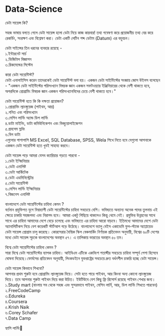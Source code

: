 # Data-Science

ডেটা সায়েন্স কি? <br>

সহজ ভাষায় বলতে গেলে ডেটা সায়েন্স হলো ডেটা নিয়ে কাজ কারবার! তথ্য গবেষণা করে প্রয়োজনীয় তথ্য বের করে রেকর্ডিং, সংরক্ষণ এবং বিশ্লেষণ করা। ডেটা একটি লেটিন শব্দ ডেটাম (Datum) এর বহুবচন।

ডেটা সাইন্সের তিন ধরনের ব্যবহার রয়েছে - <br>
১.ইন্টারনেট সার্চ <br>
২.ডিজিটাল বিজ্ঞাপন <br>
৩.রিকমেন্ডের সিস্টেম <br>

কারা ডেটা সায়েন্টিস্ট? <br>
ডেটা এনালাইসিস করেন তাদেরকেই ডেটা সায়েন্টিস্ট বলা হয়। একজন ডেটা সাইন্টিস্টের সংজ্ঞায় জোস উইলস বলেছেন - "একজন ডেটা সাইন্টিস্টের পরিসংখ্যান বিষয়ক জ্ঞান একজন সফটওয়্যার ইঞ্জিনিয়ারের থেকে বেশী থাকতে হবে, অপরদিকে প্রোগ্রামিং বিষয়ক জ্ঞান একজন পরিসংখ্যানবিদের চেয়ে বেশী থাকতে হবে।" <br>

ডেটা সায়েন্টিস্ট হতে কি কি দক্ষতা প্রয়োজন? <br>
১.প্রোগ্রামিং ল্যাংঙ্গুয়েজ (পাইথন, আর)  <br>
২.গনিত এবং পরিসংখ্যান <br>
৩.মেশিন লার্নিং অ্যান্ড ডিপ লার্নিং  <br>
৪.ডাটা মাইনিং, ডাটা কমিউনিকেশন এবং ভিজ্যুয়ালাইজেশন<br>
৫.প্রবলেম স্লবিং <br>
৬.বিগ ডাটা <br>
এগুলোর পাশাপাশি MS Excel, SQL Database, SPSS, Wela শিখে নিতে হবে যেগুলো আপনাকে একজন ডেটা সায়েন্টিস্ট হতে খুবই সাহায্য করবে।<br>

ডেটা সায়েন্স পড়ে আমরা যেসব ক্যারিয়ার গড়তে পারবো - <br>
১.ডেটা ইন্জিনিয়ার <br>
২.ডেটা এনালিষ্ট <br>
৩.ডেটা আর্কিটেক <br>
৪.ডেটা এডমিনিস্ট্রেটর <br>
৫.ডেটা সায়েন্টিস্ট <br>
৬.মেশিন লার্নিং ইন্জিনিয়ার <br>
৭.বিজনেস এনালিষ্ট<br>

বাংলাদেশে ডেটা সায়েন্টিস্টের চাহিদা কেমন ? <br>
বর্তমান প্রযুক্তিগত যুগে বিশ্বব্যাপী ডেটা সায়েন্টিস্টের চাহিদা সবচেয়ে বেশি। ভবিষ্যতে অন্যান্য অনেক পদের তুলনায় এই ক্ষেত্রে চাকরি সহজলভ্য এবং নিরাপদ হবে। আমরা একটু পিছিয়ে থাকলেও কিন্তু থেমে নেই। প্রযুক্তির উন্নয়নের সাথে সাথে এর চাহিদা আমাদের দেশে বেড়ে চলেছে এবং ভবিষ্যতে এর চাহিদা আরো বাড়বে। ইতিমধ্যে আমাদের দেশে ডেটা অ্যানালিটিকস নিয়ে বেশ কয়েকটি স্টার্টআপ গড়ে উঠেছে। বাংলাদেশে ভ্যালু বেইস একাডেমি ফুল-স্ট্যাক অ্যাপ্লায়েড ডেটা সায়েন্স প্রোগ্রাম চালু করেছে। কোরসেরার বৈশ্বিক স্কিল বেঞ্চমার্কিং নির্ণায়ক প্রতিবেদন অনুযায়ী, বিশ্বের ৬০টি দেশের মধ্যে ডেটা সায়েন্স সূচকে বাংলাদেশের অবস্থান ৫৭।  এ তালিকায় ভারতের অবস্থান ৫০ তম।<br>

বিশ্বে ডেটা সায়েন্টিস্টের চাহিদা কেমন ? <br>
সারা বিশ্বে ডেটা সায়েন্টিস্টের ব্যাপক চাহিদা। আইবিএম এটিকে একবিংশ শতাব্দীর সবচেয়ে চাহিদা সম্পূর্ন পেশা হিসেবে ঘোষনা দিয়েছে।ফোর্বসের প্রতিবেদন অনুযায়ী, লিংকডইনে যুক্তরাষ্ট্রের সবচেয়ে দ্রুত বর্ধনশীল চাকরি হচ্ছে ডেটা সায়েন্স।<br>

ডেটা সায়েন্স কিভাবে শিখবো? <br>
আপনার প্রথম শুরুটা হবে প্রোগ্রামিং ল্যাংঙ্গুয়েজ দিয়ে। সেটা হতে পারে পাইথন, আর কিংবা অন্য কোনো ল্যাংঙ্গুয়েজ দিয়ে। তবে আপনার শুরুটা পাইথন দিয়ে করা উচিত। 
ইউটিউবে বেশ কিছু ফ্রি রিসোর্স রয়েছে পাইথন শেখার জন্য। <br>
১.Study mart (বাংলায় সব থেকে সহজ এবং সুন্দরভাবে পাইথন, মেশিন লার্নি, আর, ডিপ লার্নিং শিখতে পারবেন)<br>
২.FreeCodeCamp <br>
৩.Edureka <br>
৪.Coursera <br>
৫.Krish Naik <br>
৬.Corey Schafer<br>
৭.Data Camp<br>

হ্যাপি লার্নিং🌸
